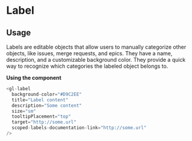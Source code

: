 # Label

<!-- STORY -->
## Usage
Labels are editable objects that allow users to manually categorize other objects, like issues, merge requests, and epics. They have a name, description, and a customizable background color. They provide a quick way to recognize which categories the labeled object belongs to.

**Using the component**
~~~js
<gl-label
  background-color="#D9C2EE"
  title="Label content"
  description="Some content"
  size="sm"
  tooltipPlacement="top"
  target="http://some.url"
  scoped-labels-documentation-link="http://some.url"
/>
~~~
